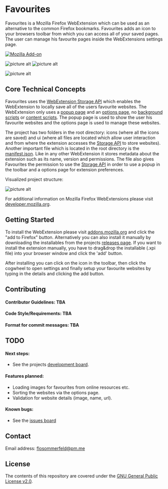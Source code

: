 # Favourites

Favourites is a Mozilla Firefox WebExtension which can be used as an alternative to the common Firefox bookmarks. Favourites adds an icon to your browsers toolbar from which you can access all of your saved pages. The user can manage his favourite pages inside the WebExtensions settings page.

[![Mozilla Add-on](https://img.shields.io/badge/Version-1.2.0-green.svg)](https://github.com/flosommerfeld/Favourites/releases/tag/v1.2.0)

![picture alt](https://i.imgur.com/5cmaXY5.png "Demo screenshot")
![picture alt](https://i.imgur.com/9t5fsag.gif "Context menu demo")

![picture alt](https://i.imgur.com/fIgy4mk.png "Settings demo")


## Core Technical Concepts
Favourites uses the [WebExtension Storage API](https://developer.mozilla.org/en-US/docs/Mozilla/Add-ons/WebExtensions/API/storage) which enables the WebExtension to locally save all of the users favourite websites. The WebExtension only uses a [popup page](https://developer.mozilla.org/en-US/docs/Mozilla/Add-ons/WebExtensions/user_interface/Popups) and an [options page](https://developer.mozilla.org/en-US/docs/Mozilla/Add-ons/WebExtensions/user_interface/Options_pages), no [background scripts](https://developer.mozilla.org/en-US/docs/Mozilla/Add-ons/WebExtensions/Anatomy_of_a_WebExtension#Background_pages) or [content scripts](https://developer.mozilla.org/en-US/docs/Mozilla/Add-ons/WebExtensions/Content_scripts). The popup page is used to show the user his favourite websites and the options page is used to manage these websites.

The project has two folders in the root directory: icons (where all the icons are saved) and ui (where all files are located which allow user interaction and from where the extension accesses the [Storage API](https://developer.mozilla.org/en-US/docs/Mozilla/Add-ons/WebExtensions/API/storage) to store websites). Another important file which is located in the root directory is the [manifest.json](https://developer.mozilla.org/en-US/docs/Mozilla/Add-ons/WebExtensions/manifest.json). Like in any other WebExtension it stores metadata about the extension such as its name, version and permissions. The file also gives Favourites the permission to use the [Storage API](https://developer.mozilla.org/en-US/docs/Mozilla/Add-ons/WebExtensions/API/storage) in order to use a popup in the toolbar and a options page for extension preferences.

Visualized project structure:

![picture alt](https://i.imgur.com/tML1eDV.png "Project structure")

For additional information on Mozilla Firefox WebExtensions please visit [developer.mozilla.org](https://developer.mozilla.org/en-US/docs/Mozilla/Add-ons/WebExtensions/Anatomy_of_a_WebExtension).

## Getting Started
To install the WebExtension please visit [addons.mozilla.org](http://addons.mozilla.org) and click the "add to Firefox" button. Alternatively you can also install it manually by downloading the installables from the projects [releases page](https://github.com/flosommerfeld/Favourites/releases). If you want to install the extension manually, you have to drag&drop the installable (.xpi file) into your browser window and click the 'add' button.

After installing you can click on the icon in the toolbar, then click the cogwheel to open settings and finally setup your favourite websites by typing in the details and clicking the add button.

## Contributing
#### Contributor Guidelines: TBA
#### Code Style/Requirements: TBA
#### Format for commit messages: TBA

## TODO
#### Next steps:
* See the projects [development board](https://github.com/flosommerfeld/Favourites/projects/1).
#### Features planned:
* Loading images for favourites from online resources etc.
* Sorting the websites via the options page.
* Validation for website details (image, name, url).

#### Known bugs:
* See the [issues board](https://github.com/flosommerfeld/Favourites/issues) 


## Contact
Email address: [flosommerfeld@pm.me](mailto:flosommerfeld@pm.me)

## License

The contents of this repository are covered under the [GNU General Public License v2.0](LICENSE).
